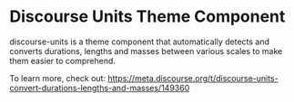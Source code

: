 # Discourse Units Theme Component

discourse-units is a theme component that automatically detects and converts durations, lengths and masses between various scales to make them easier to comprehend.

To learn more, check out: https://meta.discourse.org/t/discourse-units-convert-durations-lengths-and-masses/149360

